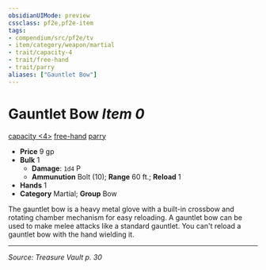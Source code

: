 ```yaml
---
obsidianUIMode: preview
cssclass: pf2e,pf2e-item
tags:
- compendium/src/pf2e/tv
- item/category/weapon/martial
- trait/capacity-4
- trait/free-hand
- trait/parry
aliases: ["Gauntlet Bow"]
---
```

# Gauntlet Bow *Item 0*  
[capacity <4>](rules/traits/capacity-4-tv.md "Capacity Weapon Trait")  [free-hand](free-hand.md "Free-Hand Weapon Trait")  [parry](parry.md "Parry Weapon Trait")  

- **Price** 9 gp
- **Bulk** 1
  - **Damage**: `1d4` P
  - **Ammunution** Bolt (10); **Range** 60 ft.; **Reload** 1
- **Hands** 1
- **Category** Martial; **Group** Bow 

The gauntlet bow is a heavy metal glove with a built-in crossbow and rotating chamber mechanism for easy reloading. A gauntlet bow can be used to make melee attacks like a standard gauntlet. You can't reload a gauntlet bow with the hand wielding it.


---
*Source: Treasure Vault p. 30*